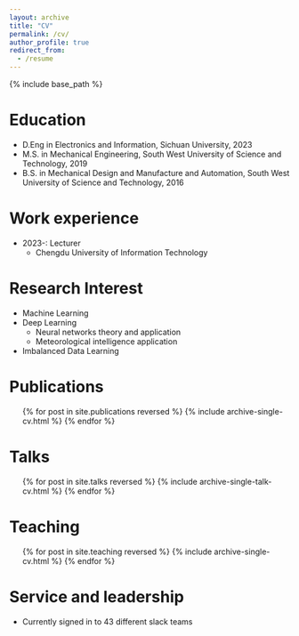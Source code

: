 ```yaml
---
layout: archive
title: "CV"
permalink: /cv/
author_profile: true
redirect_from:
  - /resume
---
```


{% include base_path %}

Education
======
* D.Eng in Electronics and Information, Sichuan University, 2023
* M.S. in Mechanical Engineering, South West University of Science and Technology, 2019
* B.S. in Mechanical Design and Manufacture and Automation, South West University of Science and Technology, 2016

Work experience
======
* 2023-: Lecturer
  * Chengdu University of Information Technology
    
Research Interest
======
* Machine Learning
* Deep Learning
  * Neural networks theory and application
  * Meteorological intelligence application
* Imbalanced Data Learning

Publications
======
  <ul>{% for post in site.publications reversed %}
    {% include archive-single-cv.html %}
  {% endfor %}</ul>
  
Talks
======
  <ul>{% for post in site.talks reversed %}
    {% include archive-single-talk-cv.html  %}
  {% endfor %}</ul>
  
Teaching
======
  <ul>{% for post in site.teaching reversed %}
    {% include archive-single-cv.html %}
  {% endfor %}</ul>
  
Service and leadership
======
* Currently signed in to 43 different slack teams

